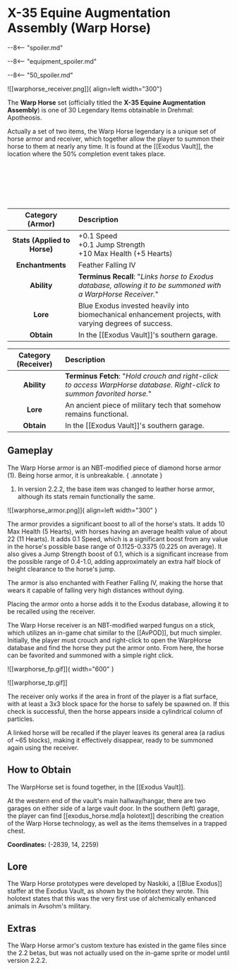 # X-35 Equine Augmentation Assembly (Warp Horse)

--8<-- "spoiler.md"

--8<-- "equipment_spoiler.md"

--8<-- "50_spoiler.md"

![[warphorse_receiver.png]]{ align=left width="300"}

The **Warp Horse** set (officially titled the **X-35 Equine Augmentation Assembly**) is one of 30 Legendary Items obtainable in Drehmal: Apotheosis.

Actually a set of two items, the Warp Horse legendary is a unique set of horse armor and receiver, which together allow the player to summon their horse to them at nearly any time. It is found at the [[Exodus Vault]], the location where the 50% completion event takes place.

<br> <br> <br> <br> <br>

| Category (Armor) | Description |
|:--------------------------------:|:-----------------------------------------------------------------------------------------------------------------------------------------------------------------------------|
| **Stats (Applied to Horse)**  | +0.1 Speed <br> +0.1 Jump Strength <br> +10 Max Health (+5 Hearts) |
| **Enchantments**              | Feather Falling IV |
| **Ability**                   | **Terminus Recall**: "*Links horse to Exodus database, allowing it to be summoned with a WarpHorse Receiver.*" |
| **Lore**                      | Blue Exodus invested heavily into biomechanical enhancement projects, with varying degrees of success. |
| **Obtain**                    | In the [[Exodus Vault]]'s southern garage.  |

| Category (Receiver) | Description |
|:--------------------------------:|:-----------------------------------------------------------------------------------------------------------------------------------------------------------------------------|
| **Ability**                   | **Terminus Fetch**: "*Hold crouch and right-click to access WarpHorse database. Right-click to summon favorited horse.*" |
| **Lore**                      | An ancient piece of military tech that somehow remains functional. |
| **Obtain**                    | In the [[Exodus Vault]]'s southern garage.  |

## Gameplay
The Warp Horse armor is an NBT-modified piece of diamond horse armor (1). Being horse armor, it is unbreakable.
{ .annotate }

1. In version 2.2.2, the base item was changed to leather horse armor, although its stats remain functionally the same.

![[warphorse_armor.png]]{ align=left width="300" }

The armor provides a significant boost to all of the horse's stats. It adds 10 Max Health (5 Hearts), with horses having an average health value of about 22 (11 Hearts). It adds 0.1 Speed, which is a significant boost from any value in the horse's possible base range of 0.1125-0.3375 (0.225 on average). It also gives a Jump Strength boost of 0.1, which is a significant increase from the possible range of 0.4-1.0, adding approximately an extra half block of height clearance to the horse's jump. 

The armor is also enchanted with Feather Falling IV, making the horse that wears it capable of falling very high distances without dying.

Placing the armor onto a horse adds it to the Exodus database, allowing it to be recalled using the receiver.

The Warp Horse receiver is an NBT-modified warped fungus on a stick, which utilizes an in-game chat similar to the [[AvPOD]], but much simpler. Initially, the player must crouch and right-click to open the WarpHorse database and find the horse they put the armor onto. From here, the horse can be favorited and summoned with a simple right click.

![[warphorse_fp.gif]]{ width="600" }

![[warphorse_tp.gif]]

The receiver only works if the area in front of the player is a flat surface, with at least a 3x3 block space for the horse to safely be spawned on. If this check is successful, then the horse appears inside a cylindrical column of particles.

A linked horse will be recalled if the player leaves its general area (a radius of ~65 blocks), making it effectively disappear, ready to be summoned again using the receiver.

## How to Obtain
The WarpHorse set is found together, in the [[Exodus Vault]]. 

At the western end of the vault's main hallway/hangar, there are two garages on either side of a large vault door. In the southern (left) garage, the player can find [[exodus_horse.md|a holotext]] describing the creation of the Warp Horse technology, as well as the items themselves in a trapped chest.

**Coordinates:** (-2839, 14, 2259)

## Lore
The Warp Horse prototypes were developed by Naskiki, a [[Blue Exodus]] staffer at the Exodus Vault, as shown by the holotext they wrote. This holotext states that this was the very first use of alchemically enhanced animals in Avsohm's military.

## Extras

The Warp Horse armor's custom texture has existed in the game files since the 2.2 betas, but was not actually used on the in-game sprite or model until version 2.2.2.
